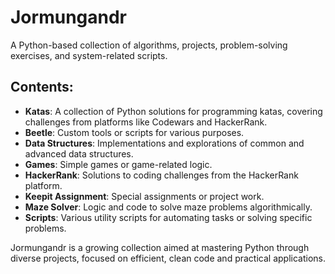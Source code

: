 # Jormungandr

A Python-based collection of algorithms, projects, problem-solving exercises, and system-related scripts.

## Contents:
- **Katas**: A collection of Python solutions for programming katas, covering challenges from platforms like Codewars and HackerRank.
- **Beetle**: Custom tools or scripts for various purposes.
- **Data Structures**: Implementations and explorations of common and advanced data structures.
- **Games**: Simple games or game-related logic.
- **HackerRank**: Solutions to coding challenges from the HackerRank platform.
- **Keepit Assignment**: Special assignments or project work.
- **Maze Solver**: Logic and code to solve maze problems algorithmically.
- **Scripts**: Various utility scripts for automating tasks or solving specific problems.

Jormungandr is a growing collection aimed at mastering Python through diverse projects, focused on efficient, clean code and practical applications.
